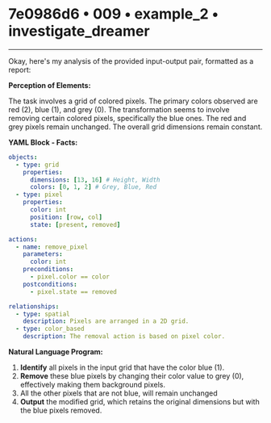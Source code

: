 # 7e0986d6 • 009 • example_2 • investigate_dreamer

---
Okay, here's my analysis of the provided input-output pair, formatted as a report:

**Perception of Elements:**

The task involves a grid of colored pixels. The primary colors observed are red (2), blue (1), and grey (0). The transformation seems to involve removing certain colored pixels, specifically the blue ones. The red and grey pixels remain unchanged. The overall grid dimensions remain constant.

**YAML Block - Facts:**



```yaml
objects:
  - type: grid
    properties:
      dimensions: [13, 16] # Height, Width
      colors: [0, 1, 2] # Grey, Blue, Red
  - type: pixel
    properties:
      color: int
      position: [row, col]
      state: [present, removed]

actions:
  - name: remove_pixel
    parameters:
      color: int
    preconditions:
      - pixel.color == color
    postconditions:
      - pixel.state == removed

relationships:
  - type: spatial
    description: Pixels are arranged in a 2D grid.
  - type: color_based
    description: The removal action is based on pixel color.
```



**Natural Language Program:**

1.  **Identify** all pixels in the input grid that have the color blue (1).
2.  **Remove** these blue pixels by changing their color value to grey (0), effectively making them background pixels.
3. All the other pixels that are not blue, will remain unchanged
4.  **Output** the modified grid, which retains the original dimensions but with the blue pixels removed.

